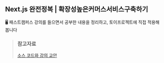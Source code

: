 ## Next.js 완전정복 | 확장성높은커머스서비스구축하기

🖥 패스트캠퍼스 강의를 들으면서 공부한 내용을 정리하고, 토이프로젝트에 직접 적용해봅니다

> ### 참고자료
>
> [소스 코드와 강의 교안](https://github.com/techoi/fastcampus-nextjs)
